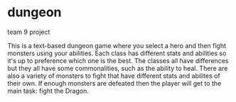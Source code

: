 # dungeon
team 9 project

This is a text-based dungeon game where you select a hero and then fight monsters using your abilities. Each class has different stats and abilities so it's up to preference
which one is the best. The classes all have differences but they all have some commonalities, such as the ability to heal. There are also a variety of monsters to fight that have
different stats and abilites of their own. If enough monsters are defeated then the player will get to the main task: fight the Dragon.
